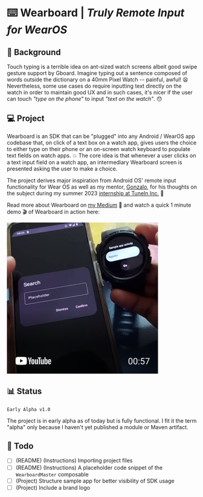 # :keyboard: Wearboard | _Truly Remote Input for WearOS_

## :speech_balloon: Background

Touch typing is a terrible idea on ant-sized watch screens albeit good swipe gesture support by Gboard. Imagine typing out a sentence composed of words outside the dictionary on a 40mm Pixel Watch -- painful, awful! :tired_face: Nevertheless, some use cases do require inputting text directly on the watch in order to maintain good UX and in such cases, it's nicer if the user can touch *"type on the phone"* to input *"text on the watch"*. :hushed:

## :computer: Project

Wearboard is an SDK that can be "plugged" into any Android / WearOS app codebase that, on click of a text box on a watch app, gives users the choice to either type on their phone or an on-screen watch keyboard to populate text fields on watch apps. :boom: The core idea is that whenever a user clicks on a text input field on a watch app, an intermediary Wearboard screen is presented asking the user to make a choice.

The project derives major inspiration from Android OS' remote input functionality for Wear OS as well as my mentor, [Gonzalo](https://www.linkedin.com/in/gonzalo-alsina-b5548a25/), for his thoughts on the subject during my summer 2023 [internship at TuneIn Inc.](https://www.linkedin.com/posts/thegeekylad_tunein-tuneininternship-gratitude-activity-7104032714558738432-9LBG?utm_source=share&utm_medium=member_desktop) :tada:

Read more about Wearboard on [my Medium](https://thegeekylad.medium.com/wearboard-truly-remote-input-for-wearos-124aae396040) :eyes: and watch a quick 1 minute demo :clapper: of Wearboard in action here:

[<img src="./dev/4.png" width=400>](https://youtube.com/shorts/rXEaJjPUv4A?feature=share)

## :bar_chart: Status

`Early Alpha v1.0`

The project is in early alpha as of today but is fully functional. I fit it the term "alpha" only because I haven't yet published a module or Maven artifact.

## :wrench: Todo

- [ ] (README) (Instructions) Importing project files
- [ ] (README) (Instructions) A placeholder code snippet of the `WearboardMaster` composable
- [ ] (Project) Structure sample app for better visibility of SDK usage
- [ ] (Project) Include a brand logo